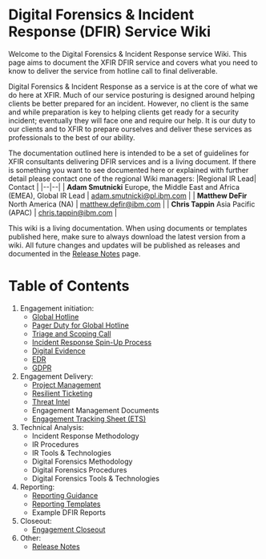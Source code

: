 
# Digital Forensics & Incident Response (DFIR) Service Wiki

Welcome to the Digital Forensics & Incident Response service Wiki. This page aims to document the XFIR DFIR service and covers what you need to know to deliver the service from hotline call to final deliverable. 

Digital Forensics & Incident Response as a service is at the core of what we do here at XFIR. Much of our service posturing is designed around helping clients be better prepared for an incident. However, no client is the same and while preparation is key to helping clients get ready for a security incident; eventually they will face one and require our help. It is our duty to our clients and to XFIR to prepare ourselves and deliver these services as professionals to the best of our ability.

The documentation outlined here is intended to be a set of guidelines for XFIR consultants delivering DFIR services and is a living document. If there is something you want to see documented here or explained with further detail please contact one of the regional Wiki managers:
|Regional IR Lead| Contact  |
|--|--|
| **Adam Smutnicki** Europe, the Middle East and Africa (EMEA), Global IR Lead | adam.smutnicki@pl.ibm.com |
| **Matthew DeFir** North America (NA) | matthew.defir@ibm.com |
| **Chris Tappin** Asia Pacific (APAC) | chris.tappin@ibm.com |


This wiki is a living documentation. When using documents or templates published here, make sure to always download the latest version from a wiki. All future changes and updates will be published as releases and documented in the [Release Notes](DFIR-Release-Notes) page.


# Table of Contents

1. Engagement initiation:
	- [Global Hotline](DFIR-Hotline)
	- [Pager Duty for Global Hotline](DFIR-PagerDuty)
	- [Triage and Scoping Call](DFIR-Triage-Scoping)
	- [Incident Response Spin-Up Process](DFIR-SpinUp)
	- [Digital Evidence](DFIR-Digital-Evidence)
	- [EDR](DFIR-EDR)
	- [GDPR](DFIR-GDPR)
4. Engagement Delivery:
	- [Project Management](DFIR-Project-Management)
	- [Resilient Ticketing](DFIR-Resilient)
	- [Threat Intel](DFIR-Threat-Intel)
	- Engagement Management Documents
	- [Engagement Tracking Sheet (ETS)](DFIR-ETS)
3. Technical Analysis:
	- Incident Response Methodology
	- IR Procedures
	- IR Tools & Technologies
	- Digital Forensics Methodology
	- Digital Forensics Procedures
	- Digital Forensics Tools & Technologies
5. Reporting:
	- [Reporting Guidance](DFIR-Reporting-Style-Guide)
	- [Reporting Templates](DFIR-Reporting-Templates)
	- Example DFIR Reports
6. Closeout:
	- [Engagement Closeout](DFIR-Engagement-Closeout)
7. Other:
	- [Release Notes](DFIR-Release-Notes)